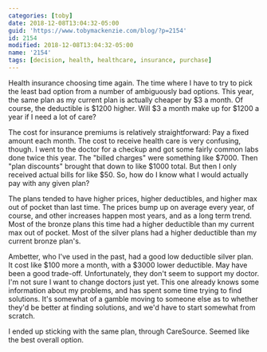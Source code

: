 ```yaml
---
categories: [toby]
date: 2018-12-08T13:04:32-05:00
guid: 'https://www.tobymackenzie.com/blog/?p=2154'
id: 2154
modified: 2018-12-08T13:04:32-05:00
name: '2154'
tags: [decision, health, healthcare, insurance, purchase]
---
```


Health insurance choosing time again.<!--more-->  The time where I have to try to pick the least bad option from a number of ambiguously bad options.  This year, the same plan as my current plan is actually cheaper by $3 a month.  Of course, the deductible is $1200 higher.  Will $3 a month make up for $1200 a year if I need a lot of care?

The cost for insurance premiums is relatively straightforward:  Pay a fixed amount each month.  The cost to receive health care is very confusing, though.  I went to the doctor for a checkup and got some fairly common labs done twice this year.  The "billed charges" were something like $7000.  Then "plan discounts" brought that down to like $1000 total.  But then I only received actual bills for like $50.  So, how do I know what I would actually pay with any given plan?

The plans tended to have higher prices, higher deductibles, and higher max out of pocket than last time.  The prices bump up on average every year, of course, and other increases happen most years, and as a long term trend.  Most of the bronze plans this time had a higher deductible than my current max out of pocket.  Most of the silver plans had a higher deductible than my current bronze plan's.

Ambetter, who I've used in the past, had a good low deductible silver plan.  It cost like $100 more a month, with a $3000 lower deductible.  May have been a good trade-off.  Unfortunately, they don't seem to support my doctor.  I'm not sure I want to change doctors just yet.  This one already knows some information about my problems, and has spent some time trying to find solutions.  It's somewhat of a gamble moving to someone else as to whether they'd be better at finding solutions, and we'd have to start somewhat from scratch.

I ended up sticking with the same plan, through CareSource.  Seemed like the best overall option.
